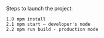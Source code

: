 Steps to launch the project:

	1.0	npm install
	2.1 npm start – developer's mode
	2.2 npm run build - production mode
